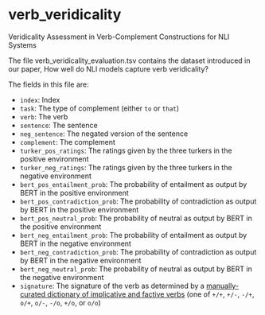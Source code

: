# verb_veridicality
Veridicality Assessment in Verb-Complement Constructions for NLI Systems

The file verb_veridicality_evaluation.tsv contains the dataset introduced in our paper, How well do NLI models capture verb veridicality?

The fields in this file are:
- ``index``: Index
- ``task``: The type of complement (either ``to`` or ``that``)
- ``verb``: The verb
- ``sentence``: The sentence
- ``neg_sentence``: The negated version of the sentence
- ``complement``: The complement
- ``turker_pos_ratings``: The ratings given by the three turkers in the positive environment
- ``turker_neg_ratings``: The ratings given by the three turkers in the negative environment
- ``bert_pos_entailment_prob``: The probability of entailment as output by BERT in the positive environment
- ``bert_pos_contradiction_prob``: The probability of contradiction as output by BERT in the positive environment
- ``bert_pos_neutral_prob``: The probability of neutral as output by BERT in the positive environment
- ``bert_neg_entailment_prob``: The probability of entailment as output by BERT in the negative environment
- ``bert_neg_contradiction_prob``: The probability of contradiction as output by BERT in the negative environment
- ``bert_neg_neutral_prob``: The probability of neutral as output by BERT in the negative environment
- ``signature``: The signature of the verb as determined by a [manually-curated dictionary of implicative and factive verbs](http://web.stanford.edu/group/csli_lnr/Lexical_Resources/) (one of ``+/+``, ``+/-``, ``-/+``, ``o/+``, ``o/-``, ``-/o``, ``+/o``, or ``o/o``)
